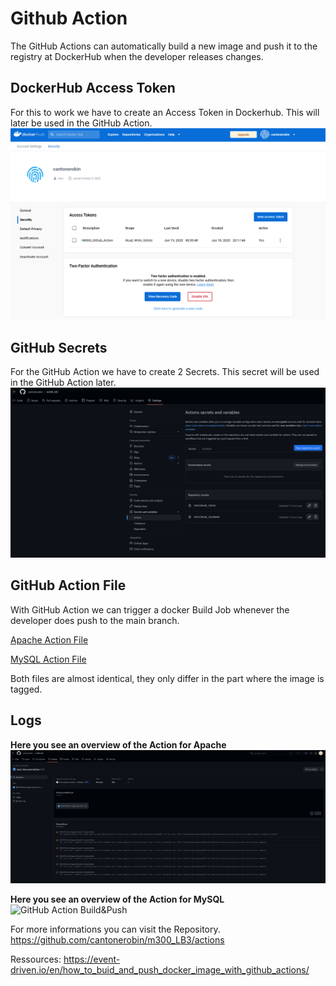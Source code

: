 # Github Action
The GitHub Actions can automatically build a new image and push it to the registry at DockerHub when the developer releases changes. 

## DockerHub Access Token 
For this to work we have to create an Access Token in Dockerhub. This will later be used in the GitHub Action.
![Dockerfile Logs](./pics/Dockerhub_Access_Token.png)
## GitHub Secrets
For the GitHub Action we have to create 2 Secrets. This secret will be used in the GitHub Action later.
![Dockerfile Logs](./pics/Github_Secrets.png)

## GitHub Action File
With GitHub Action we can trigger a docker Build Job whenever the developer does push to the main branch. 

[Apache Action File](../.github\workflows\dockerfile_apache_to_Dockerhub.yml)

[MySQL Action File](../.github\workflows\dockerfile_mysql_to_Dockerhub.yml)

Both files are almost identical, they only differ in the part where the image is tagged.

## Logs

**Here you see an overview of the Action for Apache**
![Github Action Steps](pics\GitHub_Action_Apache.log.png)

**Here you see an overview of the Action for MySQL**
![GitHub Action Build&Push](\pics\GitHub_Action_MySQL.log.png)

For more informations you can visit the Repository.
https://github.com/cantonerobin/m300_LB3/actions

Ressources: https://event-driven.io/en/how_to_buid_and_push_docker_image_with_github_actions/